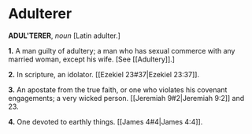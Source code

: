 # Adulterer

**ADUL'TERER**, _noun_ \[Latin adulter.\]

**1.** A man guilty of adultery; a man who has sexual commerce with any married woman, except his wife. \[See [[Adultery]].\]

**2.** In scripture, an idolator. [[Ezekiel 23#37|Ezekiel 23:37]].

**3.** An apostate from the true faith, or one who violates his covenant engagements; a very wicked person. [[Jeremiah 9#2|Jeremiah 9:2]] and 23.

**4.** One devoted to earthly things. [[James 4#4|James 4:4]].